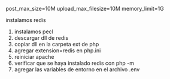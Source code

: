 post_max_size=10M
upload_max_filesize=10M
memory_limit=1G

instalamos redis

1. instalamos pecl
2. descargar dll de redis
3. copiar dll en la carpeta ext de php
4. agregar extension=redis en php.ini
5. reiniciar apache
6. verificar que se haya instalado redis con php -m
7. agregar las variables de entorno en el archivo .env